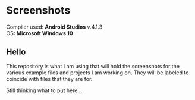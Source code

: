# Screenshots

Compiler used: **Android Studios** v.4.1.3 <br />
OS: **Microsoft Windows 10**

## Hello

This repository is what I am using that will hold the screenshots for the various example files and projects I am working on. They will be labeled to coincide with files that they are for. 


Still thinking what to put here...

